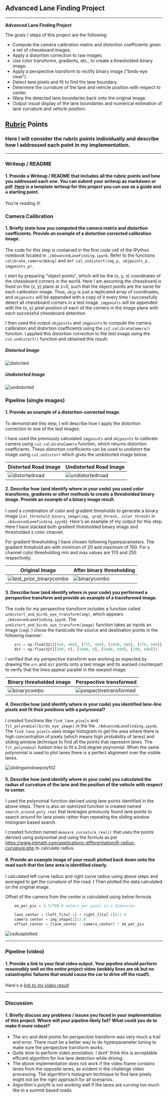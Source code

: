 ## Advanced Lane Finding Project
---

**Advanced Lane Finding Project**

The goals / steps of this project are the following:

* Compute the camera calibration matrix and distortion coefficients given a set of chessboard images.
* Apply a distortion correction to raw images.
* Use color transforms, gradients, etc., to create a thresholded binary image.
* Apply a perspective transform to rectify binary image ("birds-eye view").
* Detect lane pixels and fit to find the lane boundary.
* Determine the curvature of the lane and vehicle position with respect to center.
* Warp the detected lane boundaries back onto the original image.
* Output visual display of the lane boundaries and numerical estimation of lane curvature and vehicle position.

[//]: # (Image References)

[distorted]: ./camera_cal/calibration1.jpg "Distorted"
[undistorted]: ./output_images/undistored_calibration1.jpg "Undistorted"

[distortedroad]: ./test_images/test1.jpg "Distorted Road Image"
[undistortedroad]: output_images/undistored_test1.jpg "Undistorted Road Image"

[test_prior_binarycombo]: ./test_images/test6.jpg "Binary Example"
[binarycombo]: ./output_images/threshold_binary_test6.jpg "After combined thresholded colr and gradient Example"

[pespectivetransformed]: ./output_images/threshold_binary_birds_eye_transformed_test6.jpg "Perspective Transformed"

[slidingwindowpolyfit2]: ./output_images/threshold_binary_birds_eye_transformed_poly_fit_2test6.jpg "Sliding window polynomial fit"

[radiusplotted]: ./output_images/lane_plotted_test6.jpg "Radius plotted"

[videooutput]: ./output_images/project_video_output.mp4 "Video Annotated"

## [Rubric](https://review.udacity.com/#!/rubrics/571/view) Points

### Here I will consider the rubric points individually and describe how I addressed each point in my implementation.  

---

### Writeup / README

#### 1. Provide a Writeup / README that includes all the rubric points and how you addressed each one.  You can submit your writeup as markdown or pdf.  [Here](https://github.com/udacity/CarND-Advanced-Lane-Lines/blob/master/writeup_template.md) is a template writeup for this project you can use as a guide and a starting point.  

You're reading it!

### Camera Calibration

#### 1. Briefly state how you computed the camera matrix and distortion coefficients. Provide an example of a distortion corrected calibration image.

The code for this step is contained in the first code cell of the IPython notebook located in `./AdvancedLaneFinding.ipynb`.  Refer to the functions `calibrate_camera(debug)` and `def cal_undistort(img_p, objpoints_p, imgpoints_p)`.

I start by preparing "object points", which will be the (x, y, z) coordinates of the chessboard corners in the world. Here I am assuming the chessboard is fixed on the (x, y) plane at z=0, such that the object points are the same for each calibration image.  Thus, `objp` is just a replicated array of coordinates, and `objpoints` will be appended with a copy of it every time I successfully detect all chessboard corners in a test image.  `imgpoints` will be appended with the (x, y) pixel position of each of the corners in the image plane with each successful chessboard detection.  

I then used the output `objpoints` and `imgpoints` to compute the camera calibration and distortion coefficients using the `cv2.calibrateCamera()` function.  I applied this distortion correction to the test image using the `cv2.undistort()` function and obtained this result: 

##### Distorted Image
![distorted][distorted]

##### Undistorted Image
![undistorted][undistorted] 


### Pipeline (single images)

#### 1. Provide an example of a distortion-corrected image.

To demonstrate this step, I will describe how I apply the distortion correction to one of the test images.

I have used the previously calculated `imgpoints` and `objpoints` to calibrate camera using `cv2.calibrateCamera` function, which returns distortion coefficients. These distortion coefficients can be used to undistort the image using `cv2.undistort` which gives the undistorted image below.

| Distorted Road Image | Undistorted Road Image |
|---|---|
|![distortedroad][distortedroad]|![undistortedroad][undistortedroad]|


#### 2. Describe how (and identify where in your code) you used color transforms, gradients or other methods to create a thresholded binary image.  Provide an example of a binary image result.

I used a combination of color and gradient thresholds to generate a binary image (`cal_threshold_binary_image(img, grad_thresh, color_thresh)` in `./AdvancedLaneFinding.ipynb`).  Here's an example of my output for this step. Here I have stacked both gradient thresholded binary image and thresholded s color channel.

For gradient thresholding I have chosen following hyperparameters. The gradient threshold are with minimum of 20 and maximum of 100. For s channel color thresholding min and max values are 170 and 255 respectively. 

| Original Image | After binary thresholding |
|---|---|
|![test_prior_binarycombo][test_prior_binarycombo]|![binarycombo][binarycombo]|


#### 3. Describe how (and identify where in your code) you performed a perspective transform and provide an example of a transformed image.

The code for my perspective transform includes a function called `undistort_and_birds_eye_transform(img)`, which appears `./AdvancedLaneFinding.ipynb`. The `undistort_and_birds_eye_transform(image)` function takes as inputs an image (`img`).  I chose the hardcode the source and destination points in the following manner:

```python
    src = np.float32([[568, 468], [715, 468], [1040, 680], [270, 680]])
    dst = np.float32([[200, 0], [1000, 0], [1000, 680], [200, 680]])
```

I verified that my perspective transform was working as expected by drawing the `src` and `dst` points onto a test image and its warped counterpart to verify that the lines appear parallel in the warped image.

| Binary thresholded image | Perspective transformed |
|---|---|
|![binarycombo][binarycombo]|![pespectivetransformed][pespectivetransformed]|

#### 4. Describe how (and identify where in your code) you identified lane-line pixels and fit their positions with a polynomial?

I created functions like `find_lane_pixels` and `fit_polynomial(birds_eye_image)` in the file  `./AdvancedLaneFinding.ipynb`. The `find_lane_pixels` uses image histogram to get the area where there is high concentration of pixels (which means high probability of lanes) and sliding window technique to find all the points that represent lanes. The `fit_polynomial` funtion tries to fit a 2nd degree poynomial. When the same polynomial is used to plot lanes there is a perfect alignment over the visible lanes.

![slidingwindowpolyfit2][slidingwindowpolyfit2]

#### 5. Describe how (and identify where in your code) you calculated the radius of curvature of the lane and the position of the vehicle with respect to center.

I used the polynomial function derived using lane points identified in the above steps. There is also an optmized function is created named `search_around_poly_real` that leverages previously found lane points to search around for lane pixels rather than repeating the sliding window histogram based search. 

I created function named `measure_curvature_real()` that uses the points dervied using polynomial and using the formula as per https://www.intmath.com/applications-differentiation/8-radius-curvature.php to calculate radius.


#### 6. Provide an example image of your result plotted back down onto the road such that the lane area is identified clearly.

I calculated left curve radius and right curve radius using above steps and averaged to get the curvature of the road. I Then plotted the data calculated on the original image. 

Offset of the camera from the center is calculated using below formula

```python
    xm_per_pix = 3.7/700 # meters per pixel in x dimension

    lane_center = (left_fitx[-1] + right_fitx[-1])/2.0
    camera_center = img_shape[1]/2.0
    offset_center = (lane_center - camera_center) * xm_per_pix
```
![radiusplotted][radiusplotted]

---

### Pipeline (video)

#### 1. Provide a link to your final video output.  Your pipeline should perform reasonably well on the entire project video (wobbly lines are ok but no catastrophic failures that would cause the car to drive off the road!).

Here's a [link to my video result](./output_images/project_video_output.mp4)

---

### Discussion

#### 1. Briefly discuss any problems / issues you faced in your implementation of this project.  Where will your pipeline likely fail?  What could you do to make it more robust?
* The src and dest points for perspective transform was very much a trail and error. There must be a better way to do hyperparameter tuning to make sure the perspective transform works. 
* Quite slow to perform video annotation. I dont' think this is acceptable efficent algorithm for live lane detection while driving.
* The above implementation does not work if the video frame contains lanes from the opposite lanes, as  evident in the challenge video processing. The algorithm's histogram technique to find lane pixels might not be the right approach for all scenarios. 
* Algorithm's polyfit is not working well if the lanes are curving too much like in a summit based roads.